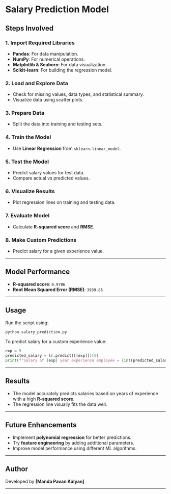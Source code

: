 # Salary Prediction Model

## Steps Involved

### 1. Import Required Libraries
- **Pandas**: For data manipulation.
- **NumPy**: For numerical operations.
- **Matplotlib & Seaborn**: For data visualization.
- **Scikit-learn**: For building the regression model.

### 2. Load and Explore Data
- Check for missing values, data types, and statistical summary.
- Visualize data using scatter plots.

### 3. Prepare Data
- Split the data into training and testing sets.

### 4. Train the Model
- Use **Linear Regression** from `sklearn.linear_model`.

### 5. Test the Model
- Predict salary values for test data.
- Compare actual vs predicted values.

### 6. Visualize Results
- Plot regression lines on training and testing data.

### 7. Evaluate Model
- Calculate **R-squared score** and **RMSE**.

### 8. Make Custom Predictions
- Predict salary for a given experience value.

---

## Model Performance
- **R-squared score**: `0.9786`
- **Root Mean Squared Error (RMSE)**: `3939.85`

---

## Usage
Run the script using:

```bash
python salary_prediction.py
```

To predict salary for a custom experience value:

```python
exp = 5
predicted_salary = lr.predict([[exp]])[0]
print(f"Salary of {exp} year experience employee = {int(predicted_salary)} thousands")
```

---

## Results
- The model accurately predicts salaries based on years of experience with a high **R-squared score**.
- The regression line visually fits the data well.

---

## Future Enhancements
- Implement **polynomial regression** for better predictions.
- Try **feature engineering** by adding additional parameters.
- Improve model performance using different ML algorithms.

---

## Author
Developed by **[Manda Pavan Kalyan]**

---

